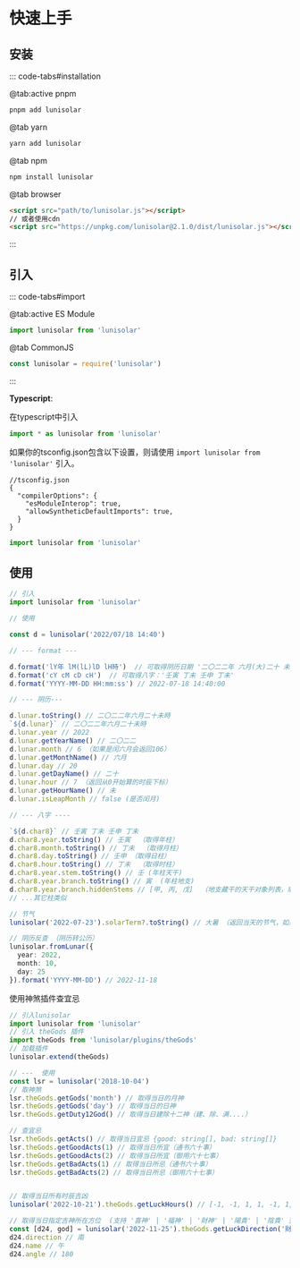 
# 快速上手

## 安装

::: code-tabs#installation

@tab:active pnpm

```bash
pnpm add lunisolar
```

@tab yarn

```bash
yarn add lunisolar
```

@tab npm

```bash
npm install lunisolar
```

@tab browser

```html
<script src="path/to/lunisolar.js"></script>
// 或者使用cdn
<script src="https://unpkg.com/lunisolar@2.1.0/dist/lunisolar.js"></script>
```

:::

## 引入

::: code-tabs#import

@tab:active ES Module

```javascript
import lunisolar from 'lunisolar'
```

@tab CommonJS

```javascript
const lunisolar = require('lunisolar')
```

:::

**Typescript**:

在typescript中引入

```typescript
import * as lunisolar from 'lunisolar'
```

如果你的tsconfig.json包含以下设置，则请使用 `import lunisolar from 'lunisolar'` 引入。

```json5
//tsconfig.json
{
  "compilerOptions": {
    "esModuleInterop": true,
    "allowSyntheticDefaultImports": true,
  }
}
```

```typescript
import lunisolar from 'lunisolar'
```

## 使用

```typescript
// 引入
import lunisolar from 'lunisolar'

// 使用

const d = lunisolar('2022/07/18 14:40')

// --- format ---

d.format('lY年 lM(lL)lD lH時')  // 可取得阴历日期 '二〇二二年 六月(大)二十 未時'
d.format('cY cM cD cH')  // 可取得八字：'壬寅 丁未 壬申 丁未'
d.format('YYYY-MM-DD HH:mm:ss') // 2022-07-18 14:40:00

// --- 阴历--- 

d.lunar.toString() // 二〇二二年六月二十未時
`${d.lunar}` // 二〇二二年六月二十未時
d.lunar.year // 2022
d.lunar.getYearName() // 二〇二二
d.lunar.month // 6 （如果是闰六月会返回106）
d.lunar.getMonthName() // 六月
d.lunar.day // 20
d.lunar.getDayName() // 二十
d.lunar.hour // 7 （返回从0开始算的时辰下标）
d.lunar.getHourName() // 未
d.lunar.isLeapMonth // false (是否闰月)

// --- 八字 ----

`${d.char8}` // 壬寅 丁未 壬申 丁未
d.char8.year.toString() // 壬寅  （取得年柱）
d.char8.month.toString() // 丁未  （取得月柱）
d.char8.day.toString() // 壬申 （取得日柱）
d.char8.hour.toString() // 丁未  （取得时柱）
d.char8.year.stem.toString() // 壬 (年柱天干)
d.char8.year.branch.toString() // 寅  (年柱地支)
d.char8.year.branch.hiddenStems // [甲, 丙, 戊]  （地支藏干的天干对象列表，顺序为本气、中气、余气）
// ...其它柱类似

// 节气
lunisolar('2022-07-23').solarTerm?.toString() // 大暑 （返回当天的节气，如果不是节气则solarTerm().solarTerm返回null）

// 阴历反查 （阴历转公历）
lunisolar.fromLunar({
  year: 2022,
  month: 10,
  day: 25
}).format('YYYY-MM-DD') // 2022-11-18

```

使用神煞插件查宜忌

```typescript
// 引入lunisolar
import lunisolar from 'lunisolar'
// 引入 theGods 插件
import theGods from 'lunisolar/plugins/theGods'
// 加载插件
lunisolar.extend(theGods)

// ---  使用
const lsr = lunisolar('2018-10-04')
// 取神煞
lsr.theGods.getGods('month') // 取得当日的月神
lsr.theGods.getGods('day') // 取得当日的日神
lsr.theGods.getDuty12God() // 取得当日建除十二神（建、除、满....）

// 查宜忌
lsr.theGods.getActs() // 取得当日宜忌 {good: string[], bad: string[]}
lsr.theGods.getGoodActs(1) // 取得当日所宜（通书六十事）
lsr.theGods.getGoodActs(2) // 取得当日所宜（御用六十七事）
lsr.theGods.getBadActs(1) // 取得当日所忌（通书六十事）
lsr.theGods.getBadActs(2) // 取得当日所忌（御用六十七事）


// 取得当日所有时辰吉凶
lunisolar('2022-10-21').theGods.getLuckHours() // [-1, -1, 1, 1, -1, 1, -1, -1, 1, -1, 1, 1] 大于0为吉，少于0为凶

// 取得当日指定吉神所在方位  (支持 '喜神' | '福神' | '財神' | '陽貴' | '陰貴' 查询)
const [d24, god] = lunisolar('2022-11-25').theGods.getLuckDirection('財神')
d24.direction // 南
d24.name // 午
d24.angle // 180

```
